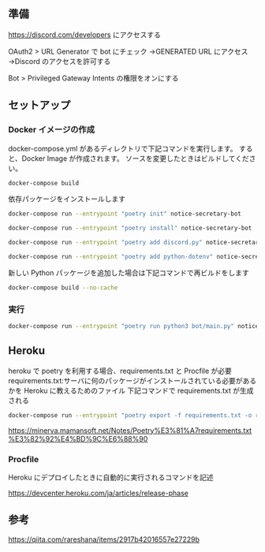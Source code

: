 ## 準備

https://discord.com/developers
にアクセスする

OAuth2 > URL Generator で bot にチェック
→GENERATED URL にアクセス
→Discord のアクセスを許可する

Bot > Privileged Gateway Intents の権限をオンにする

## セットアップ

### Docker イメージの作成

docker-compose.yml があるディレクトリで下記コマンドを実行します。
すると、Docker Image が作成されます。
ソースを変更したときはビルドしてください。

```bash
docker-compose build
```

依存パッケージをインストールします

```bash
docker-compose run --entrypoint "poetry init" notice-secretary-bot
```

```bash
docker-compose run --entrypoint "poetry install" notice-secretary-bot
```

```bash
docker-compose run --entrypoint "poetry add discord.py" notice-secretary-bot
```

```bash
docker-compose run --entrypoint "poetry add python-dotenv" notice-secretary-bot
```

新しい Python パッケージを追加した場合は下記コマンドで再ビルドをします

```bash
docker-compose build --no-cache
```

### 実行

```bash
docker-compose run --entrypoint "poetry run python3 bot/main.py" notice-secretary-bot
```

## Heroku

heroku で poetry を利用する場合、requirements.txt と Procfile が必要
requirements.txt:サーバに何のパッケージがインストールされている必要があるかを Heroku に教えるためのファイル
下記コマンドで requirements.txt が生成される

```bash
docker-compose run --entrypoint "poetry export -f requirements.txt -o requirements.txt" notice-secretary-bot
```

https://minerva.mamansoft.net/Notes/Poetry%E3%81%A7requirements.txt%E3%82%92%E4%BD%9C%E6%88%90

### Procfile

Heroku にデプロイしたときに自動的に実行されるコマンドを記述

https://devcenter.heroku.com/ja/articles/release-phase

## 参考

https://qiita.com/rareshana/items/2917b42016557e27229b
